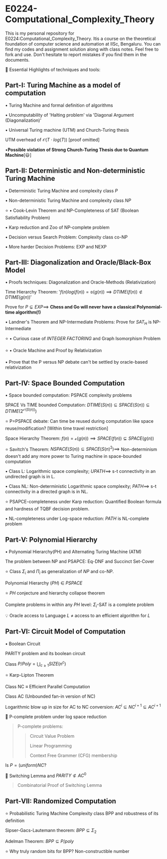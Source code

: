 # E0224-Computational_Complexity_Theory
This is my personal repository for E0224:Computational_Complexity_Theory. Itis a course on the theoretical foundation of computer science and automation at IISc, Bengaluru. You can find my codes and assignment solution along with class notes. Feel free to fork and use. Don't hesitate to report mistakes if you find them in the documents.

🎯 Essential Highlights of techniques and tools:

## Part-I: Turing Machine as a model of computation

$\bullet$ Turing Machine and formal definition of algorithms

$\bullet$ Uncomputability of 'Halting problem' via 'Diagonal Argument (Diagonalization)'

$\bullet$ Universal Turing machine (UTM) and Church-Turing thesis

UTM overhead of $\mathcal{O}(T\cdot log(T))$ [proof omitted] 

$\bullet \textbf{Possible violation of Strong Church-Turing Thesis due to Quantum Machine}[😃]$ 

## Part-II: Deterministic and Non-deterministic Turing Machine

$\bullet$ Deterministic Turing Machine and complexity class $P$

$\bullet$ Non-deterministic Turing Machine and complexity class $NP$

⭐ $\bullet$ Cook-Levin Theorem and NP-Completeness of SAT (Boolean Satisfiability Problem)
 
$\bullet$ Karp reduction and Zoo of NP-complete problem

$\bullet$ Decision versus Search Problem: Complexity class co-NP

$\bullet$ More harder Decision Problems: EXP and NEXP

## Part-III: Diagonalization and Oracle/Black-Box Model

$\bullet$ Proofs techniques: Diagonalization and Oracle-Methods (Relativization)

Time Hierarchy Theorem: '$f(n)log(f(n))=\mathbb{o}(g(n)) \implies DTIME(f(n))\not\subset DTIME(g(n))'$

Prove for $P \subsetneq EXP\implies$ $\textbf{Chess and Go will never have a classical Polynomial-time algorithm(!)}$

$\bullet$ Landner's Theorem and NP-Intermediate Problems: Prove for $SAT_H$ is NP-Intermediate

⭐ $\bullet$ Curious case of $INTEGER\ FACTORING$ and Graph Isomorphism Problem

⭐ $\bullet$ Oracle Machine and Proof by Relativization

$\bullet$ Prove that the P versus NP debate can't be settled by oracle-based relativization

## Part-IV: Space Bounded Computation

$\bullet$ Space bounded computation: PSPACE complexity problems

SPACE Vs TIME bounded Computation: $DTIME(S(n))\subseteq SPACE(S(n)) \subseteq DTIME(2^{\mathcal{O}(S(n))})$

⭐ P=PSPACE debate: Can time be reused during computation like space reuse/modification? [Within time travel restriction]

Space Hierarchy Theorem: $f(n)=\mathcal{o}(g(n))\implies SPACE(f(n)) \subsetneq SPACE(g(n))$

⭐ Savitch's Theorem: $NSPACE(S(n))\subseteq SPACE(S(n)^2) \implies$ Non-determinism doesn't add any more power to Turing machine in space-bounded computation

$\bullet$ Class L: Logarithmic space complexity; $UPATH \implies$ s-t connectivity in an undirected graph is in L.

$\bullet$ Class NL: Non-deterministic Logarithmic space complexity; $PATH \implies$ s-t connectivity in a directed graph is in NL.

⭐ PSAPCE-completeness under Karp reduction: Quantified Boolean formula and hardness of TQBF decision problem.

$\bullet$ NL-completeness under Log-space reduction: $PATH$ is NL-complete problem

## Part-V: Polynomial Hierarchy
$\bullet$ Polynomial Hierarchy(PH) and Alternating Turing Machine (ATM)

The problem between NP and PSAPCE: Eq-DNF and Succinct Set-Cover

⭐ Class $\Sigma_i$ and $\Pi_i$ as generalization of $NP$ and co-NP.

Polynomial Hierarchy $(PH)$ $\in$ $PSPACE$

⭐ $PH$ conjecture and hierarchy collapse theorem

Complete problems in within any $PH$ level: $\Sigma_i$-SAT is a complete problem

💡 Oracle access to Language $L$ $\neq$ access to an efficient algorithm for $L$

## Part-VI: Circuit Model of Computation

$\bullet$ Boolean Circuit

 PARITY problem and its boolean circuit
 
 Class $P/Poly=\bigcup_{c\geq 1} SIZE(n^c)$

 ⭐ Karp-Lipton Theorem

 Class NC $\equiv$ Efficient Parallel Computation
 
 Class AC (Unbounded fan-in version of NC)

 Logarithmic blow up in size for AC to NC conversion: $AC^i\subseteq NC^{i+1}\subseteq AC^{i+1}$

🎯 P-complete problem under log space reduction
>P-complete problems:
>>
>> Circuit Value Problem
>>
>> Linear Programming
>>
>> Context Free Grammer (CFG) membership
>> 
Is $P=(uniform)NC?$

🎯 Switching Lemma and $PARITY \not\subset AC^0$
> Combinatorial Proof of Switching Lemma

## Part-VII: Randomized Computation

⭐ Probabilistic Turing Machine
Complexity class BPP and robustness of its definition 
>
Sipser-Gacs-Lautemann theorem: $BPP \subseteq \Sigma_2$
>
Adelman Theorem: $BPP \subseteq P/poly$
>

⭐ Why truly random bits for BPP? Non-constructible number
